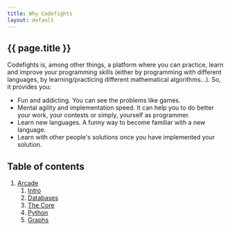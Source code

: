 ```yaml
---
title: Why Codefights
layout: default
---
```


## {{ page.title }}

Codefights is, among other things, a platform where you can practice, learn and improve your programming skills (either by programming with different languages, by learning/practicing different mathematical algorithms...). So, it provides you:


* Fun and addicting. You can see the problems like games.
* Mental agility and implementation speed. It can help you to do better your work, your contests or simply, yourself as programmer.
* Learn new languages. A funny way to become familiar with a new language.
* Learn with other people's solutions once you have implemented your solution.

## Table of contents

1. [Arcade](/codefights-arcade/README.md)
    1. [Intro](/codefights-arcade/codefights-arcade-intro/README.md)
    1. [Databases](/codefights-arcade/codefights-arcade-databases/README.md)
    1. [The Core](/codefights-arcade/codefights-arcade-thecore/README.md)
    1. [Python](/codefights-arcade/codefights-arcade-python/README.md)
    1. [Graphs](/codefights-arcade/codefights-arcade-graphs/README.md)


<!-- {% highlight shell linenos=table %}
./main.sh
{% endhighlight %}

{% highlight ruby linenos %}
def show
  puts "Outputting a very lo-o-o-o-o-o-o-o-o-o-o-o-o-o-o-o-ong lo-o-o-o-o-o-o-o-o-o-o-o-o-o-o-o-ong line"
  @widget = Widget(params[:id])
  respond_to do |format|
    format.html # show.html.erb
    format.json { render json: @widget }
  end
end
{% endhighlight %} -->

<!--
You can use HTML elements in Markdown, such as the comment element, and they won't be affected by a markdown parser. However, if you create an HTML element in your markdown file, you cannot use markdown syntax within that element's contents.
-->